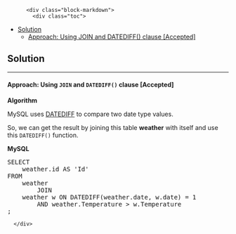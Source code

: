 <div class="article-body">
        
          <div class="block-markdown">
            <div class="toc">
<ul>
<li><a href="#solution">Solution</a><ul>
<li><a href="#approach-using-join-and-datediff-clause-accepted">Approach: Using JOIN and DATEDIFF() clause [Accepted]</a></li>
</ul>
</li>
</ul>
</div>
<h2 id="solution">Solution</h2>
<hr>
<h4 id="approach-using-join-and-datediff-clause-accepted">Approach: Using <code>JOIN</code> and <code>DATEDIFF()</code> clause [Accepted]</h4>
<p><strong>Algorithm</strong></p>
<p>MySQL uses <a href="https://dev.mysql.com/doc/refman/5.7/en/date-and-time-functions.html#function_datediff">DATEDIFF</a> to compare two date type values.</p>
<p>So, we can get the result by joining this table <strong>weather</strong> with itself and use this <code>DATEDIFF()</code> function.</p>
<p><strong>MySQL</strong></p>
<div class="codehilite"><pre><span></span><span class="k">SELECT</span>
    <span class="n">weather</span><span class="p">.</span><span class="n">id</span> <span class="k">AS</span> <span class="s1">'Id'</span>
<span class="k">FROM</span>
    <span class="n">weather</span>
        <span class="k">JOIN</span>
    <span class="n">weather</span> <span class="n">w</span> <span class="k">ON</span> <span class="n">DATEDIFF</span><span class="p">(</span><span class="n">weather</span><span class="p">.</span><span class="nb">date</span><span class="p">,</span> <span class="n">w</span><span class="p">.</span><span class="nb">date</span><span class="p">)</span> <span class="o">=</span> <span class="mi">1</span>
        <span class="k">AND</span> <span class="n">weather</span><span class="p">.</span><span class="n">Temperature</span> <span class="o">&gt;</span> <span class="n">w</span><span class="p">.</span><span class="n">Temperature</span>
<span class="p">;</span>
</pre></div>
          </div>
        
      </div>